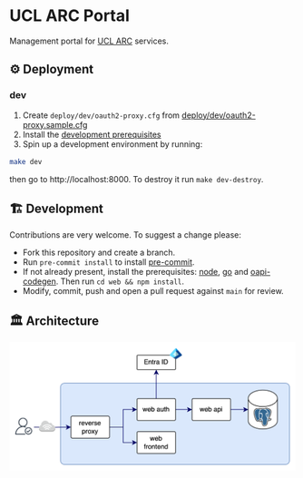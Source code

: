 # UCL ARC Portal

Management portal for [UCL ARC](https://www.ucl.ac.uk/advanced-research-computing/)
services.

## ⚙️ Deployment

### dev

1. Create `deploy/dev/oauth2-proxy.cfg` from [deploy/dev/oauth2-proxy.sample.cfg](./deploy/dev/oauth2-proxy.sample.cfg)
1. Install the [development prerequisites](#dev-prerequisites)
1. Spin up a development environment by running:

```bash
make dev
```

then go to http://localhost:8000. To destroy it run `make dev-destroy`.

## 🏗️ Development

Contributions are very welcome. To suggest a change please:

- Fork this repository and create a branch.
- Run `pre-commit install` to install [pre-commit](https://pre-commit.com/).
- If not already present, install the <a id='dev-prerequisites'>prerequisites</a>: [node](https://nodejs.org/en/download), [go](https://go.dev/doc/install) and [oapi-codegen](https://github.com/oapi-codegen/oapi-codegen). Then run `cd web && npm install`.
- Modify, commit, push and open a pull request against `main` for review.

## 🏛️ Architecture

<p align="center">
  <img src="docs/media/architecture.png" alt="architecture" width="650">
</p>
